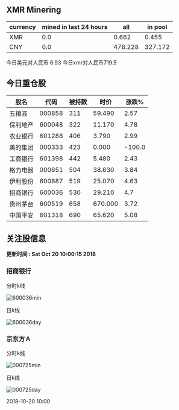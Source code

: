 ## XMR Minering

|currency|mined in last 24 hours|all|in pool|
|---|---|---|---|
|XMR|0.0|0.662|0.455|
|CNY|0.0|476.228|327.172|

今日美元对人民币 6.93	今日xmr对人民币719.5


## 今日重仓股 

|股名|代码|被持数|时价|涨跌%|
|---|---|---|---|---|
|五粮液|000858|311|59.490|2.57|
|保利地产|600048|322|11.170|4.78|
|农业银行|601288|406|3.790|2.99|
|美的集团|000333|423|0.000|-100.0|
|工商银行|601398|442|5.480|2.43|
|格力电器|000651|504|38.630|3.84|
|伊利股份|600887|519|25.070|4.63|
|招商银行|600036|530|29.210|4.7|
|贵州茅台|600519|658|670.000|3.72|
|中国平安|601318|690|65.620|5.08|

## 关注股信息
**更新时间 : Sat Oct 20 10:00:15 2018**
### 招商银行 
分时k线

![600036min](http://image.sinajs.cn/newchart/min/n/sh600036.gif)

日k线

![600036day](http://image.sinajs.cn/newchart/daily/n/sh600036.gif)

### 京东方Ａ 
分时k线

![000725min](http://image.sinajs.cn/newchart/min/n/sz000725.gif)

日k线

![000725day](http://image.sinajs.cn/newchart/daily/n/sz000725.gif)

2018-10-20 10:00